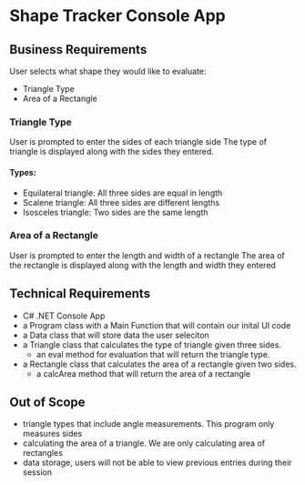 # Shape Tracker Console App

## Business Requirements

User selects what shape they would like to evaluate:
- Triangle Type
- Area of a Rectangle

### Triangle Type
User is prompted to enter the sides of each triangle side
The type of triangle is displayed along with the sides they entered. 

#### Types:
- Equilateral triangle: All three sides are equal in length
- Scalene triangle: All three sides are different lengths
- Isosceles triangle: Two sides are the same length

### Area of a Rectangle
User is prompted to enter the length and width of a rectangle
The area of the rectangle is displayed along with the length and width they entered


## Technical Requirements
- C# .NET Console App
- a Program class with a Main Function that will contain our inital UI code
- a Data class that will store data the user seleciton
- a Triangle class that calculates the type of triangle given three sides. 
  - an eval method for evaluation that will return the triangle type.
- a Rectangle class that calculates the area of a rectangle given two sides.
  - a calcArea method that will return the area of a rectangle

## Out of Scope
- triangle types that include angle measurements. This program only measures sides
- calculating the area of a triangle. We are only calculating area of rectangles
- data storage, users will not be able to view previous entries during their session
